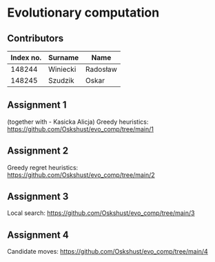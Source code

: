 # Evolutionary computation

## Contributors

| Index no. | Surname  | Name     |
|-----------|----------|----------|
| 148244    | Winiecki | Radosław |
| 148245    | Szudzik  | Oskar    |

## Assignment 1

(together with - Kasicka Alicja)
Greedy heuristics: https://github.com/Oskshust/evo_comp/tree/main/1

## Assignment 2

Greedy regret heuristics: https://github.com/Oskshust/evo_comp/tree/main/2

## Assignment 3

Local search: https://github.com/Oskshust/evo_comp/tree/main/3

## Assignment 4

Candidate moves: https://github.com/Oskshust/evo_comp/tree/main/4
